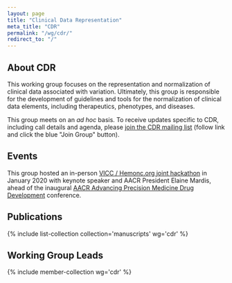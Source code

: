```yaml
---
layout: page
title: "Clinical Data Representation"
meta_title: "CDR"
permalink: "/wg/cdr/"
redirect_to: "/"
---
```



## About CDR
This working group focuses on the representation and normalization of clinical data associated with variation. Ultimately, this group is responsible for the development of guidelines and tools for the normalization of clinical data elements, including therapeutics, phenotypes, and diseases.

This group meets on an _ad hoc_ basis. To receive updates specific to CDR, including call details and agenda, please [join the CDR mailing list](https://groups.google.com/forum/#!forum/vicc-cdr-wg) (follow link and click the blue "Join Group" button).

## Events
This group hosted an in-person [VICC / Hemonc.org joint hackathon](https://twitter.com/cancervariants/status/1215104406187675648) in January 2020 with keynote speaker and AACR President Elaine Mardis, ahead of the inaugural [AACR Advancing Precision Medicine Drug Development](https://www.aacr.org/meeting/advancing-precision-medicine-2020/) conference.

## Publications
{% include list-collection collection='manuscripts' wg='cdr' %}

## Working Group Leads
{% include member-collection wg='cdr' %}
